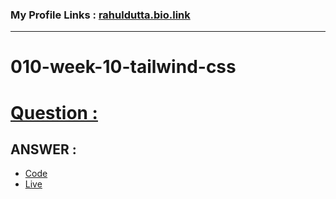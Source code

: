 ### My Profile Links : [rahuldutta.bio.link](https://rahuldutta.bio.link)

---
# 010-week-10-tailwind-css
# [Question :](./questions/01.pdf)
## **ANSWER :**

- [Code](https://github.com/irahuldutta02/pw-skills-fswd-2.0-assignments/tree/main/010-week-10-tailwind-css/blog-page)
- [Live](https://irahuldutta02.github.io/pw-skills-fswd-2.0-assignments/010-week-10-tailwind-css/blog-page/dist/)
